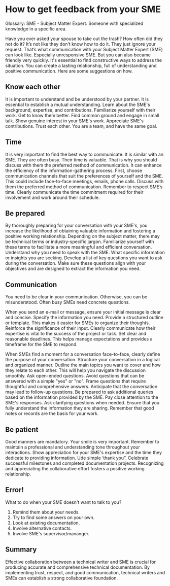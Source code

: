 # How to get feedback from your SME<!-- omit in toc -->

Glossary:
SME - Subject Matter Expert. Someone with specialized knowledge in a specific area.


Have you ever asked your spouse to take out the trash? How often did they not do it? It’s not like they don’t know how to do it.  They just ignore your request. That’s what communication with your Subject Matter Expert (SME) can look like. Especially unresponsive SME. But you can also became friendly very quickly. It's essential to find constructive ways to address the situation. You can create a lasting relationship, full of understanding and positive communication. Here are some suggestions on how. 

## Know each other

It is important to understand and be understood by your partner. It is essential to establish a mutual understanding. Learn about the SME's background, expertise, and contributions. Familiarize yourself with their work. Get to know them better. Find common ground and engage in small talk. Show genuine interest in your SME's work. Appreciate SME's contributions. Trust each other. You are a team, and have the same goal.

## Time

It is very important to find the best way to communicate. It is similar with an SME. They are often busy. Their time is valuable. That is why you should discuss with them the preferred method of communication. It can enhance the efficiency of the information-gathering process. First, choose communication channels that suit the preferences of yourself and the SME. This could include face-to-face meetings, emails, phone calls. Discuss with them the preferred method of communication. Remember to respect SME’s time. Clearly communicate the time commitment required for their involvement and work around their schedule.

## Be prepared

By thoroughly preparing for your conversation with your SME's, you increase the likelihood of obtaining valuable information and fostering a positive working relationship. Depending on the subject matter, there may be technical terms or industry-specific jargon. Familiarize yourself with these terms to facilitate a more meaningful and efficient conversation. Understand why you need to speak with the SME. What specific information or insights you are seeking. Develop a list of key questions you want to ask during the conversation. Make sure these questions align with your objectives and are designed to extract the information you need.

## Communication

You need to be clear in your communication. Otherwise, you can be misunderstood. Often busy SMEs need concrete questions. 

When you send an e-mail or message, ensure your initial message is clear and concise. Specify the information you need. Provide a structured outline or template. This makes it easier for SMEs to organize their thoughts. Reinforce the significance of their input. Clearly communicate how their expertise is vital to the success of the project or task. Set clear and reasonable deadlines. This helps manage expectations and provides a timeframe for the SME to respond.

When SMEs find a moment for a conversation face-to-face, clearly define the purpose of your conversation. Structure your conversation in a logical and organized manner. Outline the main topics you want to cover and how they relate to each other. This will help you navigate the discussion smoothly. Ask open-ended questions. Avoid questions that can be answered with a simple "yes" or "no". Frame questions that require thoughtful and comprehensive answers. Anticipate that the conversation may lead to follow-up questions. Be prepared to ask additional queries based on the information provided by the SME. Pay close attention to the SME's responses. Ask clarifying questions when needed. Ensure that you fully understand the information they are sharing. Remember that good notes or records are the basis for your work. 

## Be patient

Good manners are mandatory. Your smile is very important. Remember to maintain a professional and understanding tone throughout your interactions. Show appreciation for your SME's expertise and the time they dedicate to providing information. Ude simple ‘thank you”. Celebrate successful milestones and completed documentation projects. Recognizing and appreciating the collaborative effort fosters a positive working relationship.

## Error!
What to do when your SME doesn't want to talk to you?
1. Remind them about your needs. 
2. Try to find some answers on your own. 
3. Look at existing documentation. 
4. Involve alternative contacts. 
5. Involve SME's supervisor/mananger. 
   
## Summary

Effective collaboration between a technical writer and SME is crucial for producing accurate and comprehensive technical documentation. By implementing trust, respect, and good communication, technical writers and SMEs can establish a strong collaborative foundation. 
